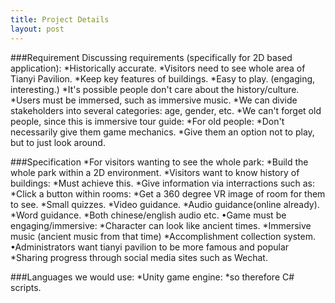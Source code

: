 ```yaml
---
title: Project Details
layout: post
---
```

###Requirement
Discussing requirements (specifically for 2D based application):
*Historically accurate.
*Visitors need to see whole area of Tianyi Pavilion.
*Keep key features of buildings.
*Easy to play. (engaging, interesting.)
*It's possible people don't care about the history/culture.
*Users must be immersed, such as immersive music.
*We can divide stakeholders into several categories: age, gender, etc.
*We can't forget old people, since this is immersive tour guide:
*For old people: 
		*Don't necessarily give them game mechanics.
		*Give them an option not to play, but to just look around.


###Specification
*For visitors wanting to see the whole park: 
	*Build the whole park within a 2D environment.
*Visitors want to know history of buildings: 
	*Must achieve this.
*Give information via interractions such as: 
	*Click a button within rooms: 
	*Get a 360 degree VR image of room for them to see.
	*Small quizzes.
	*Video guidance.
	*Audio guidance(online already). 
	*Word guidance.
	*Both chinese/english audio etc.
•Game must be engaging/immersive: 
	*Character can look like ancient times.
	*Immersive music (ancient music from that time)
	*Accomplishment collection system.
•Administrators want tianyi pavilion to be more famous and popular 
	*Sharing progress through social media sites such as Wechat.
	
###Languages we would use:
*Unity game engine: 
	*so therefore C# scripts.



